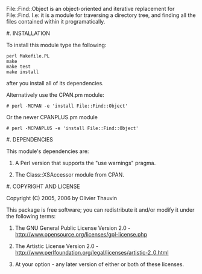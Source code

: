File::Find::Object is an object-oriented and iterative replacement for
File::Find. I.e: it is a module for traversing a directory tree, and finding
all the files contained within it programatically.

#. INSTALLATION

To install this module type the following:

    perl Makefile.PL
    make
    make test
    make install

after you install all of its dependencies.

Alternatively use the CPAN.pm module:

    # perl -MCPAN -e 'install File::Find::Object'

Or the newer CPANPLUS.pm module

    # perl -MCPANPLUS -e 'install File::Find::Object'

#. DEPENDENCIES

This module's dependencies are:

1. A Perl version that supports the "use warnings" pragma.

2. The Class::XSAccessor module from CPAN.

#. COPYRIGHT AND LICENSE

Copyright (C) 2005, 2006 by Olivier Thauvin

This package is free software; you can redistribute it and/or modify it under
the following terms:

1. The GNU General Public License Version 2.0 -
http://www.opensource.org/licenses/gpl-license.php

2. The Artistic License Version 2.0 -
http://www.perlfoundation.org/legal/licenses/artistic-2_0.html

3. At your option - any later version of either or both of these licenses.
